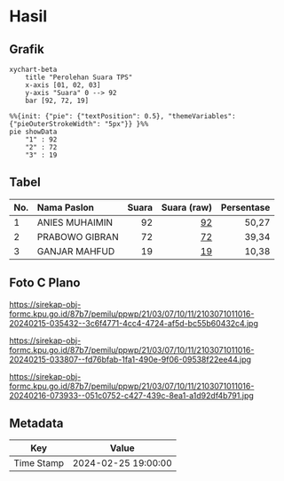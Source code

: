 # Hasil

## Grafik

```mermaid
xychart-beta
    title "Perolehan Suara TPS"
    x-axis [01, 02, 03]
    y-axis "Suara" 0 --> 92
    bar [92, 72, 19]
```

```mermaid
%%{init: {"pie": {"textPosition": 0.5}, "themeVariables": {"pieOuterStrokeWidth": "5px"}} }%%
pie showData
    "1" : 92
    "2" : 72
    "3" : 19
```

## Tabel

| No. | Nama Paslon    | Suara | Suara (raw) | Persentase |
|:--- |:-------------- | -----:| -----------:| ----------:|
| 1   | ANIES MUHAIMIN | 92    | [92][p-1]   | 50,27      |
| 2   | PRABOWO GIBRAN | 72    | [72][p-2]   | 39,34      |
| 3   | GANJAR MAHFUD  | 19    | [19][p-3]   | 10,38      |


[p-1]: https://github.com/gigit-pemilu/pemilu-2024-21-kepulauan-riau/blob/main/pilpres/hitung-suara/sub/21-kepulauan-riau/sub/03-natuna/sub/07-bunguran-timur/sub/1011-ranai-kota/sub/016-tps/sub/paslon-1.txt
[p-2]: https://github.com/gigit-pemilu/pemilu-2024-21-kepulauan-riau/blob/main/pilpres/hitung-suara/sub/21-kepulauan-riau/sub/03-natuna/sub/07-bunguran-timur/sub/1011-ranai-kota/sub/016-tps/sub/paslon-2.txt
[p-3]: https://github.com/gigit-pemilu/pemilu-2024-21-kepulauan-riau/blob/main/pilpres/hitung-suara/sub/21-kepulauan-riau/sub/03-natuna/sub/07-bunguran-timur/sub/1011-ranai-kota/sub/016-tps/sub/paslon-3.txt

## Foto C Plano

https://sirekap-obj-formc.kpu.go.id/87b7/pemilu/ppwp/21/03/07/10/11/2103071011016-20240215-035432--3c6f4771-4cc4-4724-af5d-bc55b60432c4.jpg

https://sirekap-obj-formc.kpu.go.id/87b7/pemilu/ppwp/21/03/07/10/11/2103071011016-20240215-033807--fd76bfab-1fa1-490e-9f06-09538f22ee44.jpg

https://sirekap-obj-formc.kpu.go.id/87b7/pemilu/ppwp/21/03/07/10/11/2103071011016-20240216-073933--051c0752-c427-439c-8ea1-a1d92df4b791.jpg


## Metadata

| Key        | Value               |
| ---------- | ------------------- |
| Time Stamp | 2024-02-25 19:00:00 |



